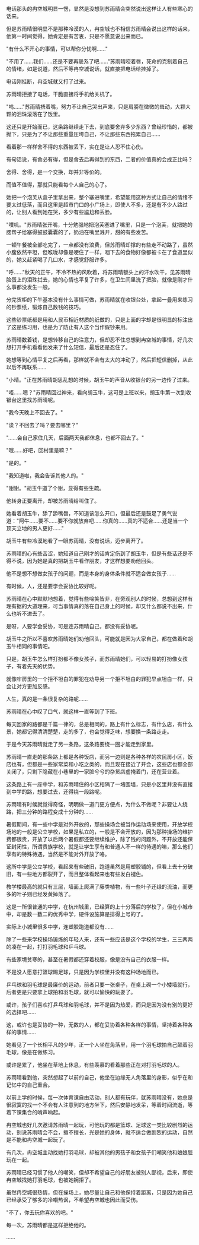 <link rel="stylesheet" href="../../styles/text.css" />

电话那头的冉空城明显一愣，显然是没想到苏雨晴会突然说出这样让人有些寒心的话来。

但是苏雨晴很明显不是那种冷漠的人，冉空城也不相信苏雨晴会说出这样的话来，他第一时间觉得，她肯定是有苦衷，只是不愿意说出来而已。

"有什么不开心的事情，可以帮你分忧啊......"

"不用了......我们......还是不要再联系了吧......"苏雨晴咬着唇，死命的克制着自己的情绪，如是说道，然后不等冉空城说话，就直接把电话给挂掉了。

电话刚挂断，冉空城就又打了过来。

苏雨晴拒接了电话，干脆直接将手机给关机了。

"呜......"苏雨晴捂着嘴，努力不让自己哭出声来，只是肩膀在微微的耸动，大颗大颗的泪珠滚落在了饭里。

这还只是开始而已，这条路继续走下去，到底要舍弃多少东西？曾经珍惜的，都被抛下，只是为了不让那些重量压垮自己，不让那些东西拖累自己......

看着那一样样舍不得的东西被丢下，实在是让人忍不住心伤。

有句话说，有舍必有得，但是舍去后再得到的东西，二者的价值真的会成正比吗？

舍得、舍得，是一个交换，却并非等价的。

而值不值得，那就只能看每个人自己的心了。

她把一个泡芙从盒子里拿出来，整个塞进嘴里，希望能用这种方式让自己的情绪不要太过低落，而且这里是超市门口的小广场上，即使人不多，还是有不少人路过的，让别人看到她在哭，多少有些尴尬和丢脸。

"噗叽。"苏雨晴张开嘴，十分勉强地把泡芙塞进了嘴里，只是一个泡芙，就把她的腮帮子给塞得鼓鼓囊囊的了，奶油在嘴里溅开，甜的有些发苦。

一顿午餐被全部吃完了，一点都没有浪费，但苏雨晴却撑的有些走不动路了，虽然小腹依然平坦，但喉咙却像是哽住了一样，咽下去的食物好像都被卡在了食道里似的，她又赶紧喝了几口水，才感觉舒服许多。

"呼......"秋天的正午，不冷不热的风吹着，将苏雨晴额头上的汗水吹干，见苏雨晴脸蛋上的泪珠拭去，她的心情也平复了许多，在卫生间里洗了把脸，就像是刚才什么事都没发生一般。

分完货柜的下午基本没有什么事情可做，苏雨晴就在收银台处，拿起一叠用来练习的钞票纸，锻炼自己数钱的技巧。

这些钞票纸都是用和人民币相近材质的纸做的，只是上面的字却是很明显的标注出了这是练习用，也是为了防止有人这个当作假钞来用。

苏雨晴数着钱，是想转移自己的注意力，但却忍不住总想到冉空城的事情，好几次想打开手机看看他发来了什么短信，最后还是忍住了。

她想等到心情平复之后再看，那样就不会有太大的冲动了，然后把短信删掉，从此以后不再联系......

"小晴。"正在苏雨晴胡思乱想的时候，胡玉牛的声音从收银台的另一边传了过来。

"唔......嗯？"苏雨晴回过神来，看向胡玉牛，这可是上班以来，胡玉牛第一次到收银台这里找苏雨晴呢。

"我今天晚上不回去了。"

"诶？不回去了吗？要去哪里？"

"......会自己家住几天，后面两天我都休息，也都不回去了。"

"哦......好吧，回村里是嘛？"

"是的。"

"我知道啦，我会告诉其他人的。"

"谢谢。"胡玉牛道了个谢，显得有些生疏。

他转身正要离开，却被苏雨晴给叫住了。

她看着胡玉牛，舔了舔嘴唇，不知道该怎么开口，但最后还是鼓足了勇气说道："阿牛......要不......要不你就放弃吧......你真的......真的不适合......还是当一个顶天立地的男人更好......"

胡玉牛有些冷漠地看了一眼苏雨晴，没有说话，迈步离开了。

苏雨晴的心有些苦涩，她知道自己刚才的话肯定伤到了胡玉牛，但是有些话还是不得不说，因为她是真的把胡玉牛看作朋友，才这样想要劝他回头。

他不是想不想做女孩子的问题，而是本身的身体条件就不适合做女孩子......

有时候，人，还是要学会妥协比较好呢。

苏雨晴在心中默默地想着，觉得有些啼笑皆非，在旁观别人的时候，总想到这样有理有据的大道理来，可当事情真的落在自己身上的时候，却又什么都说不出来，什么也听不进去了。

是呀，人要学会妥协，可是连苏雨晴自己，都没有妥协呢。

胡玉牛之所以不喜欢苏雨晴她们劝他回头，可能就是因为大家自己，都在做着和胡玉牛相同的事情吧。

只是，胡玉牛怎么样打扮都不像女孩子，而苏雨晴她们，可以轻易的打扮像女孩子，有着先天的优势。

就像牢房里的一个拒不坦白的罪犯在劝导另一个拒不坦白的罪犯早点坦白一样，只会让对方更加反感。

人生，真的是一条很复杂的路呢......

苏雨晴在心中叹了口气，就这样一直等到了下班。

每天回家的路都是千篇一律的，总是相同的，路上有什么标志，有什么店，有什么景，她都记得清清楚楚，走的多了，也会觉得乏味，想要换一条路走走。

于是今天苏雨晴就走了另一条路，这条路要绕一圈才能走到家里。

苏雨晴一直走的那条路上都是各种饭店，而另一边则是各种各样的农民房小区，饭店也有，但都是一些家常菜和小吃之类的，而且现在接近了开会，这些店也都全部关闭了，只剩下隐藏在小巷里的一家脏兮兮的杂货店虚掩着门，还在营业着。

这条路上有一座中学，和苏雨晴住的小区相隔了一堵围墙，只是小区里并没有直接到中学的路，想要过去，还得绕一段路呢。

苏雨晴有时候就觉得奇怪，明明做一道门更方便点，为什么不做呢？非要让人绕路，把三分钟的路程变成十分钟的......

暑假期间，有一些中学是对外开放的，那些操场会被当作运动场来使用，开放学校场地的一般是公立学校，如果是私立的，一般是不会开放的，因为那种操场的维护费都很贵，开放了以后两个暑假都还要继续维护，除了钱的问题外，不开放还能保证封闭性，所谓贵族学校，就是让学生享有和普通人不一样的待遇的嘛，那么他们享有的特殊待遇，当然是不能对外开放了咯。

这所中学是公立学校，看起来有些破旧，跑道虽然是用塑胶铺的，但看上去十分破旧，有一些地方都裂开了，而且整体看起来也有些发白褪色。

教学楼最高的就只有三层，墙面上爬满了藤类植物，有一些叶子还绿的流油，而更多的叶子则已经发黄掉落了。

这是一所很普通的中学，在杭州城里，已经算的上十分落后的学校了，但在小城市中，却是数一数二的优秀中学，硬件设施算是排得上号的了。

实际上小城里很多中学，连塑胶跑道都没有......

除了一些来学校操场锻炼的年轻人来，还有一些应该是这个学校的学生，三三两两的凑在一起，打打羽毛球和乒乓球。

有些家境贫寒的，甚至在暑假都还穿着校服，像是没有自己的衣服一样。

不是没人愿意打篮球踢足球，只是因为学校里并没有这种场地而已。

乒乓球和羽毛球是最廉价的运动，前者只要一张桌子，在桌上砌一个小矮墙就行，后者更是只要拿上球拍和羽毛球，就可以愉快的玩耍了。

或许，孩子们喜欢打乒乓球和羽毛球，并不是因为热爱，而只是因为没有别的更好的选择吧......

这，或许也是妥协的一种，无数的人，都在妥协着各种各样的事情，坚持着各种各样的事情......

她看见了一个长相平凡的少年，正一个人坐在角落里，用一个羽毛球拍自己颠着羽毛球，像是在做练习。

或许是累了，他坐在草地上休息，有些羡慕的看着那些正在对打羽毛球的人。

苏雨晴看到他，突然想起了以前的自己，他坐在边缘无人角落里的身影，似乎在和记忆中的自己重合。

以前上学的时候，每一次体育课自由活动，别人都有玩伴，就苏雨晴没有，她总是很寂寞的找一个不会有人注意到的地方坐下，然后安静地发呆，等着时间流逝，等着下课集合的哨声响起。

冉空城也好几次邀请苏雨晴一起玩，可他玩的都是篮球、足球这一类比较剧烈的运动，别说苏雨晴会不会，擅不擅长，光是她的身体，就不适合做剧烈的运动，自然是不能和冉空城一起玩了。

有几次，冉空城主动找她打羽毛球，却被其他的男孩子和女孩子们嘲笑他和娘娘腔玩在一起。

苏雨晴已经习惯了他人的嘲笑，但却不希望自己的好朋友被别人鄙视，后来，即使冉空城找她打羽毛球，也被她婉拒了。

虽然冉空城很热情，但在操场上，她尽量让自己和他保持着距离，只是因为她自己已经承受了够多的冷嘲热讽，不希望冉空城也因此而受伤。

"不了，你去玩你喜欢的吧。"

每一次，苏雨晴都是这样拒绝他的。

......
